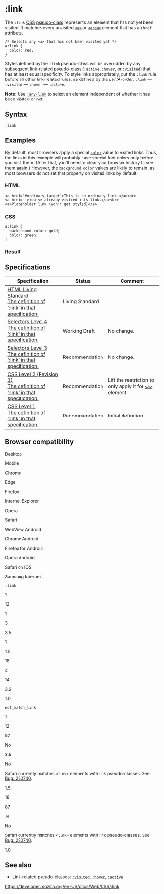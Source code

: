 # :link

The `:link` [CSS](https://developer.mozilla.org/en-US/docs/Web/CSS) [pseudo-class](pseudo-classes) represents an element that has not yet been visited. It matches every unvisited [`<a>`](https://developer.mozilla.org/en-US/docs/Web/HTML/Element/a) or [`<area>`](https://developer.mozilla.org/en-US/docs/Web/HTML/Element/area) element that has an `href` attribute.

    /* Selects any <a> that has not been visited yet */
    a:link {
      color: red;
    }

Styles defined by the `:link` pseudo-class will be overridden by any subsequent link-related pseudo-class ([`:active`](:active), [`:hover`](:hover), or [`:visited`](:visited)) that has at least equal specificity. To style links appropriately, put the `:link` rule before all other link-related rules, as defined by the _LVHA-order_: `:link` — `:visited` — `:hover` — `:active`.

**Note:** Use [`:any-link`](:any-link) to select an element independent of whether it has been visited or not.

## Syntax

    :link

## Examples

By default, most browsers apply a special [`color`](color) value to visited links. Thus, the links in this example will probably have special font colors only before you visit them. (After that, you'll need to clear your browser history to see them again.) However, the [`background-color`](background-color) values are likely to remain, as most browsers do not set that property on visited links by default.

### HTML

    <a href="#ordinary-target">This is an ordinary link.</a><br>
    <a href="">You've already visited this link.</a><br>
    <a>Placeholder link (won't get styled)</a>

### CSS

    a:link {
      background-color: gold;
      color: green;
    }

### Result

## Specifications

<table><thead><tr class="header"><th>Specification</th><th>Status</th><th>Comment</th></tr></thead><tbody><tr class="odd"><td><a href="https://html.spec.whatwg.org/multipage/scripting.html#selector-link">HTML Living Standard<br />
<span class="small">The definition of ':link' in that specification.</span></a></td><td><span class="spec-living">Living Standard</span></td><td></td></tr><tr class="even"><td><a href="https://drafts.csswg.org/selectors-4/#link">Selectors Level 4<br />
<span class="small">The definition of ':link' in that specification.</span></a></td><td><span class="spec-wd">Working Draft</span></td><td>No change.</td></tr><tr class="odd"><td><a href="https://drafts.csswg.org/selectors-3/#link">Selectors Level 3<br />
<span class="small">The definition of ':link' in that specification.</span></a></td><td><span class="spec-rec">Recommendation</span></td><td>No change.</td></tr><tr class="even"><td><a href="https://www.w3.org/TR/CSS2/selector.html#link-pseudo-classes">CSS Level 2 (Revision 1)<br />
<span class="small">The definition of ':link' in that specification.</span></a></td><td><span class="spec-rec">Recommendation</span></td><td>Lift the restriction to only apply it for <a href="https://developer.mozilla.org/en-US/docs/Web/HTML/Element/a"><code>&lt;a&gt;</code></a> element.</td></tr><tr class="odd"><td><a href="https://www.w3.org/TR/CSS1/#anchor-pseudo-classes">CSS Level 1<br />
<span class="small">The definition of ':link' in that specification.</span></a></td><td><span class="spec-rec">Recommendation</span></td><td>Initial definition.</td></tr></tbody></table>

## Browser compatibility

Desktop

Mobile

Chrome

Edge

Firefox

Internet Explorer

Opera

Safari

WebView Android

Chrome Android

Firefox for Android

Opera Android

Safari on IOS

Samsung Internet

`:link`

1

12

1

3

3.5

1

1.5

18

4

14

3.2

1.0

`not_match_link`

1

12

87

No

3.5

No

Safari currently matches `<link>` elements with link pseudo-classes. See [Bug: 220740](https://webkit.org/b/220740).

1.5

18

87

14

No

Safari currently matches `<link>` elements with link pseudo-classes. See [Bug: 220740](https://webkit.org/b/220740).

1.0

## See also

- Link-related pseudo-classes: [`:visited`](:visited), [`:hover`](:hover), [`:active`](:active)

<a href="https://developer.mozilla.org/en-US/docs/Web/CSS/:link" class="_attribution-link">https://developer.mozilla.org/en-US/docs/Web/CSS/:link</a>

